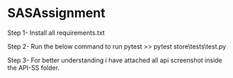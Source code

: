 # SASAssignment


Step 1- Install all requirements.txt

Step 2- Run the below command to run pytest
        >> pytest store\tests\test.py


Step 3- For better understanding i have attached all api screenshot inside the API-SS folder.
